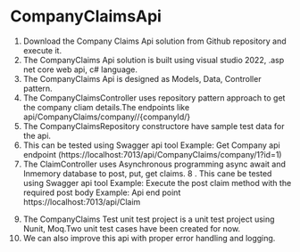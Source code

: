 # CompanyClaimsApi
1. Download the Company Claims Api solution from Github repository and execute it.
2.  The CompanyClaims Api solution is built using visual studio 2022, .asp net core web api, c# language.
3.  The CompanyClaims Api is designed as Models, Data, Controller pattern.
4.  The CompanyClaimsController uses repository pattern approach to get the company cliam details.The endpoints like api/CompanyClaims/company//{companyId/}
5.  The CompanyClaimsRepository constructore have sample test data for the api.
6.  This can be tested using Swagger api tool Example: Get Company api endpoint (https://localhost:7013/api/CompanyClaims/company/1?id=1)
7.  The ClaimController uses Asynchronous programming async await and Inmemory database to post, put, get claims. 
8 . This cane be tested using Swagger api tool Example: Execute the post claim method with the required post body Example: Api end point  https://localhost:7013/api/Claim
<!-- {
  "claimId": 1,
  "ucr": "Test ucr",
  "companyId": 1,
  "claimDate": "2023-03-13T11:48:06.879Z",
  "lossDate": "2023-03-13T11:48:06.879Z",
  "assuredName": "",
  "incurredLoss": 0,
  "closed": true,
  "typeId": 1
 } -->
9.  The CompanyClaims Test unit test project is a unit test project using Nunit, Moq.Two unit test cases have been created for now.
10.  We can also improve this api with proper error handling and logging.